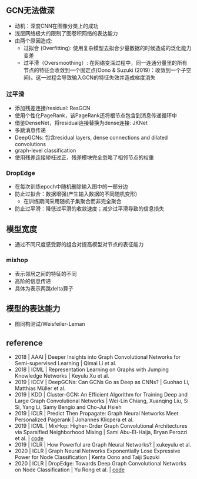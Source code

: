 ## GCN无法做深
* 动机：深度CNN在图像分类上的成功
* 浅层网络极大的限制了图卷积网络的表达能力
* 由两个原因造成:
  * 过拟合 (Overfitting): 使用复杂模型去拟合少量数据的时候造成的泛化能力变差
  * 过平滑（Oversmoothing）: 在网络变深过程中，同一连通分量里的所有节点的特征会收敛到一个固定点(Oono & Suzuki (2019)：收敛到一个子空间)。这一过程会导致输入GCN的特征失效并造成梯度消失
  
### 过平滑
* 添加残差连接/residual: ResGCN
* 使用个性化PageRank，该PageRank还将根节点包含到消息传递循环中
* 借鉴DenseNet，将residual连接替换为dense连接: JKNet
 * 多跳消息传递
* DeepGCNs: 包含residual layers, dense connections and dilated convolutions
 * graph-level classification
* 使用残差连接矫枉过正，残差模块完全忽略了相邻节点的权重
  
### DropEdge
* 在每次训练epoch中随机删除输入图中的一部分边
 * 防止过拟合：数据增强(产生输入数据的不同随机变形)
   * 在训练期间采用随机子集聚合而非完全聚合
 * 防止过平滑：降低过平滑的收敛速度；减少过平滑导致的信息损失

## 模型宽度
* 通过不同尺度感受野的组合对提高模型对节点的表征能力

### mixhop
* 表示邻居之间的特征的不同
* 高阶的信息传递
* 具体为表示两跳delta算子

## 模型的表达能力
* 图同构测试/Weisfeiler-Leman

## reference 
- 2018 | AAAI | Deeper Insights into Graph Convolutional Networks for Semi-supervised Learning | Qimai Li et al.
- 2018 | ICML | Representation Learning on Graphs with Jumping Knowledge Networks | Keyulu Xu et al.
- 2019 | ICCV | DeepGCNs: Can GCNs Go as Deep as CNNs? | Guohao Li, Matthias Müller et al.
- 2019 | KDD | Cluster-GCN: An Efficient Algorithm for Training Deep and Large Graph Convolutional Networks | Wei-Lin Chiang, Xuanqing Liu, Si Si, Yang Li, Samy Bengio and Cho-Jui Hsieh
- 2019 | ICLR | Predict Then Propagate: Graph Neural Networks Meet Personalized Pagerank | Johannes Klicpera et al.
- 2019 | ICML | MixHop: Higher-Order Graph Convolutional Architectures via Sparsified Neighborhood Mixing | Sami Abu-El-Haija, Bryan Perozzi et al. | [code](https://github.com/samihaija/mixhop)
- 2019 | ICLR | How Powerful are Graph Neural Networks? | xukeyulu et al.
- 2020 | ICLR | Graph Neural Networks Exponentially Lose Expressive Power for Node Classification | Kenta Oono and Taiji Suzuki
- 2020 | ICLR | DropEdge: Towards Deep Graph Convolutional Networks on Node Classification | Yu Rong et al. | [code](https://github.com/DropEdge/DropEdge)
